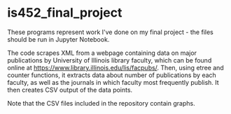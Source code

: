 # is452_final_project
These programs represent work I've done on my final project - the files should be run in Jupyter Notebook.

The code scrapes XML from a webpage containing data on major publications by University of Illinois library faculty, which can be found online at https://www.library.illinois.edu/lis/facpubs/. Then, using etree and counter functions, it extracts data about number of publications by each faculty, as well as the journals in which faculty most frequently publish. It then creates CSV output of the data points.

Note that the CSV files included in the repository contain graphs.
